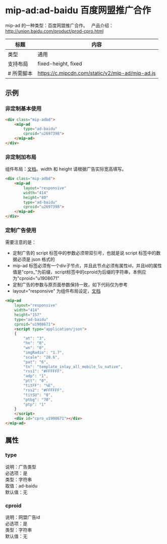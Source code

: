 # mip-ad:ad-baidu 百度网盟推广合作

mip-ad 的一种类型：百度网盟推广合作。  
产品介绍：http://union.baidu.com/product/prod-cpro.html

标题|内容
----|----
类型|通用
支持布局|fixed-height, fixed
# 所需脚本|https://c.mipcdn.com/static/v2/mip-ad/mip-ad.js


## 示例

### 非定制基本使用

```html
<div class="mip-adbd">
    <mip-ad
        type="ad-baidu" 
        cproid="u2697398">
    </mip-ad>
</div>
```

### 非定制加布局

组件布局：[文档](https://www.mipengine.org/doc/3-widget/11-widget-layout.html)。width 和 height 请根据广告实际宽高填写。

```html
<div class="mip-adbd">
    <mip-ad
        layout="responsive"
        width="414"
        height="80" 
        type="ad-baidu" 
        cproid="u2697398">
    </mip-ad>
</div>
```

### 定制广告使用

需要注意的是：

- 定制广告的 script 标签中的参数必须带双引号，也就是说 script 标签中的数据必须是 json 格式的
- mip-ad 标签必须有一个div子节点，并且此节点必须有属性id，并且id的属性值是"cpro_"为前缀，script标签中的cproid为后缀的字符串，本例应为"cproid="u1908671"
- 定制广告的参数与原页面参数保持一致，如下代码仅为参考
- layout="responsive" 为组件布局设定，[文档](https://www.mipengine.org/doc/3-widget/11-widget-layout.html)

```html
<mip-ad 
    layout="responsive"
    width="414"
    height="157" 
    type="ad-baidu" 
    cproid="u1908671">
    <script type="application/json">
    {
        "at": "3",
        "hn": "0",
        "wn": "0",
        "imgRadio": "1.7",
        "scale": "20.6",
        "pat": "6",
        "tn": "template_inlay_all_mobile_lu_native",
        "rss1": "#FFFFFF",
        "adp": "1",
        "ptt": "0",
        "titFF": "%E",
        "rss2": "#FFFFFF",
        "titSU": "0",
        "ptbg": "70",
        "ptp": "1"
    }
    </script>
    <div id="cpro_u1908671"></div>
</mip-ad>
```

## 属性

### type

说明：广告类型  
必选项：是  
类型：字符串  
取值：ad-baidu  
默认值：无  

### cproid

说明：网盟广告id  
必选项：是  
类型：字符串  
默认值：无
